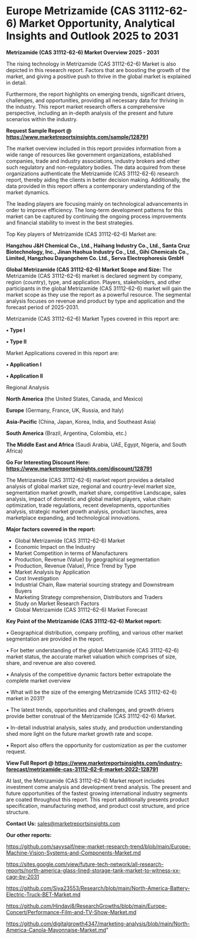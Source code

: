 # Europe Metrizamide (CAS 31112-62-6) Market Opportunity, Analytical Insights and Outlook 2025 to 2031

<Strong> Metrizamide (CAS 31112-62-6) Market Overview 2025 - 2031</strong>

The rising technology in Metrizamide (CAS 31112-62-6) Market is also depicted in this research report. Factors that are boosting the growth of the market, and giving a positive push to thrive in the global market is explained in detail.

Furthermore, the report highlights on emerging trends, significant drivers, challenges, and opportunities, providing all necessary data for thriving in the industry. This report market research offers a comprehensive perspective, including an in-depth analysis of the present and future scenarios within the industry.

<strong>Request Sample Report @ <a href=https://www.marketreportsinsights.com/sample/128791>https://www.marketreportsinsights.com/sample/128791</a></strong>

The market overview included in this report provides information from a wide range of resources like government organizations, established companies, trade and industry associations, industry brokers and other such regulatory and non-regulatory bodies. The data acquired from these organizations authenticate the Metrizamide (CAS 31112-62-6) research report, thereby aiding the clients in better decision making. Additionally, the data provided in this report offers a contemporary understanding of the market dynamics.

The leading players are focusing mainly on technological advancements in order to improve efficiency. The long-term development patterns for this market can be captured by continuing the ongoing process improvements and financial stability to invest in the best strategies.

Top Key players of Metrizamide (CAS 31112-62-6) Market are:

<strong>Hangzhou J&H Chemical Co., Ltd., Haihang Industry Co., Ltd., Santa Cruz Biotechnology, Inc., Jinan Haohua Industry Co., Ltd., Gihi Chemicals Co., Limited, Hangzhou Dayangchem Co. Ltd., Serva Electrophoresis GmbH</strong>

<strong><b>Global Metrizamide (CAS 31112-62-6) Market Scope and Size:</b></strong>
The Metrizamide (CAS 31112-62-6) market is declared segment by company, region (country), type, and application. Players, stakeholders, and other participants in the global Metrizamide (CAS 31112-62-6) market will gain the market scope as they use the report as a powerful resource. The segmental analysis focuses on revenue and product by type and application and the forecast period of 2025-2031.

Metrizamide (CAS 31112-62-6) Market Types covered in this report are:

<strong>• Type I

• Type II</strong>

Market Applications covered in this report are:

<strong>• Application I

• Application II</strong> 

Regional Analysis

<strong>North America</strong> (the United States, Canada, and Mexico)

<strong>Europe</strong> (Germany, France, UK, Russia, and Italy)

<strong>Asia-Pacific</strong> (China, Japan, Korea, India, and Southeast Asia)

<strong>South America</strong> (Brazil, Argentina, Colombia, etc.)

<strong>The Middle East and Africa</strong> (Saudi Arabia, UAE, Egypt, Nigeria, and South Africa)

<strong>Go For Interesting Discount Here: <a href=https://www.marketreportsinsights.com/discount/128791>https://www.marketreportsinsights.com/discount/128791</a></strong>

The Metrizamide (CAS 31112-62-6) market report provides a detailed analysis of global market size, regional and country-level market size, segmentation market growth, market share, competitive Landscape, sales analysis, impact of domestic and global market players, value chain optimization, trade regulations, recent developments, opportunities analysis, strategic market growth analysis, product launches, area marketplace expanding, and technological innovations.

<strong><b>Major factors covered in the report:</b></strong>
<ul>
  <li>Global Metrizamide (CAS 31112-62-6) Market </li>
  <li>Economic Impact on the Industry</li>
  <li>Market Competition in terms of Manufacturers</li>
  <li>Production, Revenue (Value) by geographical segmentation</li>
  <li>Production, Revenue (Value), Price Trend by Type</li>
  <li>Market Analysis by Application</li>
  <li>Cost Investigation</li>
  <li>Industrial Chain, Raw material sourcing strategy and Downstream Buyers</li>
  <li>Marketing Strategy comprehension, Distributors and Traders</li>
  <li>Study on Market Research Factors</li>
  <li>Global Metrizamide (CAS 31112-62-6) Market Forecast</li>
</ul>

<strong><b>Key Point of the Metrizamide (CAS 31112-62-6) Market report:</b></strong>

• Geographical distribution, company profiling, and various other market segmentation are provided in the report.

• For better understanding of the global Metrizamide (CAS 31112-62-6) market status, the accurate market valuation which comprises of size, share, and revenue are also covered.

• Analysis of the competitive dynamic factors better extrapolate the complete market overview

• What will be the size of the emerging Metrizamide (CAS 31112-62-6) market in 2031?

• The latest trends, opportunities and challenges, and growth drivers provide better construal of the Metrizamide (CAS 31112-62-6) Market.

• In-detail industrial analysis, sales study, and production understanding shed more light on the future market growth rate and scope.

• Report also offers the opportunity for customization as per the customer request.

<strong><b>View Full Report @ <a href=https://www.marketreportsinsights.com/industry-forecast/metrizamide-cas-31112-62-6-market-2022-128791>https://www.marketreportsinsights.com/industry-forecast/metrizamide-cas-31112-62-6-market-2022-128791</a></b></strong>


At last, the Metrizamide (CAS 31112-62-6) Market report includes investment come analysis and development trend analysis. The present and future opportunities of the fastest growing international industry segments are coated throughout this report. This report additionally presents product specification, manufacturing method, and product cost structure, and price structure.

<strong>Contact Us:</strong>
sales@marketreportsinsights.com

<strong>Our other reports:</strong>

<a href=https://github.com/sayysaif/new-market-research-trend/blob/main/Europe-Machine-Vision-Systems-and-Components-Market.md>https://github.com/sayysaif/new-market-research-trend/blob/main/Europe-Machine-Vision-Systems-and-Components-Market.md</a>

<a href=https://sites.google.com/view/future-tech-network/all-research-reports/north-america-glass-lined-storage-tank-market-to-witness-xx-cagr-by-2031>https://sites.google.com/view/future-tech-network/all-research-reports/north-america-glass-lined-storage-tank-market-to-witness-xx-cagr-by-2031</a>

<a href=https://github.com/Siya23553/Research/blob/main/North-America-Battery-Electric-Truck-BET-Market.md>https://github.com/Siya23553/Research/blob/main/North-America-Battery-Electric-Truck-BET-Market.md</a>

<a href=https://github.com/Hindavi8/ResearchGrowths/blob/main/Europe-Concert/Performance-Film-and-TV-Show-Market.md>https://github.com/Hindavi8/ResearchGrowths/blob/main/Europe-Concert/Performance-Film-and-TV-Show-Market.md</a>

<a href=https://github.com/digitalgrowth4347/marketing-analysis/blob/main/North-America-Canola-Mayonnaise-Market.md>https://github.com/digitalgrowth4347/marketing-analysis/blob/main/North-America-Canola-Mayonnaise-Market.md</a>"
